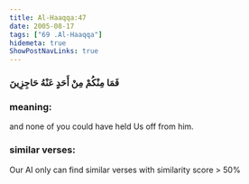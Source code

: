 ```yaml
---
title: Al-Haaqqa:47
date: 2005-08-17
tags: ["69 .Al-Haaqqa"]
hidemeta: true 
ShowPostNavLinks: true 
---
```

### فَمَا مِنْكُمْ مِنْ أَحَدٍ عَنْهُ حَاجِزِينَ
### meaning: 
and none of you could have held Us off from him.
### similar verses: 

Our AI only can find similar verses with similarity score > 50% 




